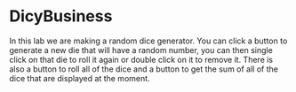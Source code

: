# DicyBusiness
In this lab we are making a random dice generator. You can click a button to generate a new die that will have a random number, you can then single click on that die to roll it again or double click on it to remove it. There is also a button to roll all of the dice and a button to get the sum of all of the dice that are displayed at the moment.
